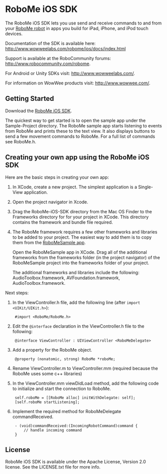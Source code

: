 RoboMe iOS SDK
===============

The RoboMe iOS SDK lets you use send and receive commands to and from your [RoboMe robot](www.wowwee.com) in apps you build for iPad, iPhone, and iPod touch devices.

Documentation of the SDK is available here: http://www.wowweelabs.com/robome/ios/docs/index.html

Support is available at the RoboCommunity forums: http://www.robocommunity.com/robome.

For Android or Unity SDKs visit: http://www.wowweelabs.com/. 

For information on WowWee products visit: http://www.wowwee.com/.

Getting Started
---------------------------------------

Download the [RoboMe iOS SDK](https://github.com/wowwee/robome-iOS-sdk).

The quickest way to get started is to open the sample app under the Sample-Project directory. The RoboMe sample app starts listening to events from RoboMe and prints these to the text view. It also displays buttons to send a few movement commands to RoboMe. For a full list of commands see RoboMe.h.

Creating your own app using the RoboMe iOS SDK
-----------------------------------------------

Here are the basic steps in creating your own app:

1. In XCode, create a new project. The simplest application is a Single-View application.

2. Open the project navigator in Xcode.

3. Drag the RoboMe-iOS-SDK directory from the Mac OS Finder to the Frameworks directory for for your project in XCode. This directory contains the framework and bundle file required.

4. The RoboMe framework requires a few other frameworks and libraries to be added to your project. The easiest way to add them is
to copy them from the [RoboMeSample app](https://github.com/wowwee/robome-ios-sample).

	Open the RoboMeSample app in XCode. Drag all of the additional frameworks from the frameworks folder (in the project navigator)
	of the RoboMeSample project into the frameworks folder of your project.
	
	The additional frameworks and libraries include the following: AudioToolbox.framework, AVFoundation.framework, AudioToolbox.framework.

Next steps:

1. In the ViewController.h file, add the following line (after `import <UIKit/UIKit.h>`):

		#import <RoboMe/RoboMe.h>

2. Edit the `@interface` declaration in the ViewController.h file to the following:

		@interface ViewController : UIViewController <RoboMeDelegate>

3. Add a property for the RoboMe object.

		@property (nonatomic, strong) RoboMe *roboMe;

4. Rename ViewController.m to ViewController.mm (required because the RoboMe uses some c++ libraries)

5. In the ViewController.mm viewDidLoad method, add the following code to initialize and start the connection to RoboMe.

		self.roboMe = [[RoboMe alloc] initWithDelegate: self];
		[self.roboMe startListening];
		

6. Implement the required method for RoboMeDelegate commandReceived.

		- (void)commandReceived:(IncomingRobotCommand)command {
			// handle incoming command
		}

License
-----------------------------------------------

RoboMe iOS SDK is available under the Apache License, Version 2.0 license. See the LICENSE.txt file for more info.